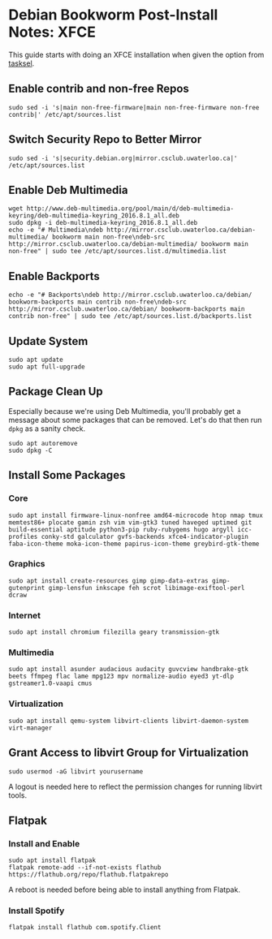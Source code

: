 # Debian Bookworm Post-Install Notes: XFCE

This guide starts with doing an XFCE installation when given the option from
[tasksel].

## Enable contrib and non-free Repos

```console
sudo sed -i 's|main non-free-firmware|main non-free-firmware non-free contrib|' /etc/apt/sources.list
```

## Switch Security Repo to Better Mirror

```console
sudo sed -i 's|security.debian.org|mirror.csclub.uwaterloo.ca|' /etc/apt/sources.list
```

## Enable Deb Multimedia

```console
wget http://www.deb-multimedia.org/pool/main/d/deb-multimedia-keyring/deb-multimedia-keyring_2016.8.1_all.deb
sudo dpkg -i deb-multimedia-keyring_2016.8.1_all.deb
echo -e "# Multimedia\ndeb http://mirror.csclub.uwaterloo.ca/debian-multimedia/ bookworm main non-free\ndeb-src http://mirror.csclub.uwaterloo.ca/debian-multimedia/ bookworm main non-free" | sudo tee /etc/apt/sources.list.d/multimedia.list
```

## Enable Backports

```console
echo -e "# Backports\ndeb http://mirror.csclub.uwaterloo.ca/debian/ bookworm-backports main contrib non-free\ndeb-src http://mirror.csclub.uwaterloo.ca/debian/ bookworm-backports main contrib non-free" | sudo tee /etc/apt/sources.list.d/backports.list
```

## Update System

```console
sudo apt update
sudo apt full-upgrade
```

## Package Clean Up

Especially because we're using Deb Multimedia, you'll probably get a message
about some packages that can be removed. Let's do that then run `dpkg` as a
sanity check.

```console
sudo apt autoremove
sudo dpkg -C
```

## Install Some Packages

### Core

```console
sudo apt install firmware-linux-nonfree amd64-microcode htop nmap tmux memtest86+ plocate gamin zsh vim vim-gtk3 tuned haveged uptimed git build-essential aptitude python3-pip ruby-rubygems hugo argyll icc-profiles conky-std galculator gvfs-backends xfce4-indicator-plugin faba-icon-theme moka-icon-theme papirus-icon-theme greybird-gtk-theme
```

### Graphics

```console
sudo apt install create-resources gimp gimp-data-extras gimp-gutenprint gimp-lensfun inkscape feh scrot libimage-exiftool-perl dcraw
```

### Internet

```console
sudo apt install chromium filezilla geary transmission-gtk
```

### Multimedia

```console
sudo apt install asunder audacious audacity guvcview handbrake-gtk beets ffmpeg flac lame mpg123 mpv normalize-audio eyed3 yt-dlp gstreamer1.0-vaapi cmus
```

### Virtualization

```console
sudo apt install qemu-system libvirt-clients libvirt-daemon-system virt-manager
```

## Grant Access to libvirt Group for Virtualization

```console
sudo usermod -aG libvirt yourusername
```

A logout is needed here to reflect the permission changes for running libvirt
tools.

## Flatpak

### Install and Enable

```console
sudo apt install flatpak
flatpak remote-add --if-not-exists flathub https://flathub.org/repo/flathub.flatpakrepo
```

A reboot is needed before being able to install anything from Flatpak.

### Install Spotify

```console
flatpak install flathub com.spotify.Client
```

[tasksel]: https://wiki.debian.org/tasksel
